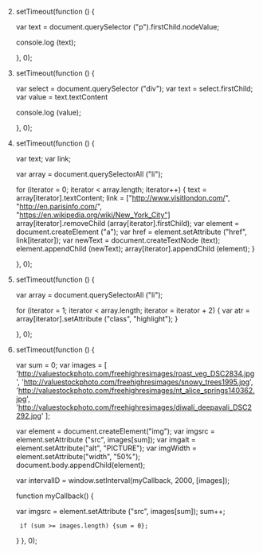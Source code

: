 2.  setTimeout(function () {
      
      var text = document.querySelector ("p").firstChild.nodeValue;
      
      console.log (text);
      
    }, 0);

3. setTimeout(function () {
    
      var select = document.querySelector ("div");
      var text = select.firstChild;
      var value = text.textContent
      
      console.log (value);
    
    }, 0);

4. setTimeout(function () {
      
      var text;
      var link;
      
      var array = document.querySelectorAll ("li");
      
      
      for (iterator = 0; iterator < array.length; iterator++) {
        text = array[iterator].textContent;
        link = ["http://www.visitlondon.com/", "http://en.parisinfo.com/", "https://en.wikipedia.org/wiki/New_York_City"]
        array[iterator].removeChild (array[iterator].firstChild);
        var element = document.createElement ("a");
        var href = element.setAttribute ("href", link[iterator]);
        var newText = document.createTextNode (text);
        element.appendChild (newText);
        array[iterator].appendChild (element);
      }
      
    
    }, 0);

5. setTimeout(function () {
      
      var array = document.querySelectorAll ("li");
      
      for (iterator = 1; iterator < array.length; iterator = iterator + 2) {
        var atr = array[iterator].setAttribute ("class", "highlight");
      }
      
    
    }, 0);

6. setTimeout(function () {
     
     var sum = 0; 
     var images = [
  'http://valuestockphoto.com/freehighresimages/roast_veg_DSC2834.jpg',
  'http://valuestockphoto.com/freehighresimages/snowy_trees1995.jpg',
  'http://valuestockphoto.com/freehighresimages/nt_alice_springs140362.jpg',
  'http://valuestockphoto.com/freehighresimages/diwali_deepavali_DSC2292.jpg'
];
      
      
      var element = document.createElement("img");
      var imgsrc = element.setAttribute ("src", images[sum]);
      var imgalt = element.setAttribute("alt", "PICTURE");
      var imgWidth = element.setAttribute("width", "50%");
      document.body.appendChild(element);
      
      var intervalID = window.setInterval(myCallback, 2000, [images]);

      function myCallback() {
        
      
      var imgsrc = element.setAttribute ("src", images[sum]);
      sum++;
        
        if (sum >= images.length) {sum = 0};
      
    }
  }, 0);